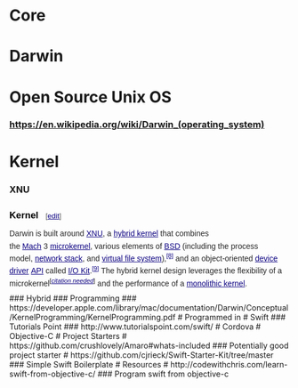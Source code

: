 # Core
# Darwin
# Open Source Unix OS
### https://en.wikipedia.org/wiki/Darwin_(operating_system)
# Kernel
### XNU
<h3 style="color: black; margin-top: 0.3em; margin-bottom: 0px; overflow: hidden; padding-top: 0.5em; padding-bottom: 0px; border-bottom-style: none; font-size: 1.2em; line-height: 1.6; font-family: sans-serif; background-image: none; background-attachment: initial; background-size: initial; background-origin: initial; background-clip: initial; background-position: initial; background-repeat: initial;"><span class="mw-headline" id="Kernel">Kernel</span><span class="mw-editsection" style="-webkit-user-select: none; font-size: small; font-weight: normal; margin-left: 1em; vertical-align: baseline; line-height: 1em; display: inline-block; white-space: nowrap; unicode-bidi: -webkit-isolate;"><span class="mw-editsection-bracket" style="margin-right: 0px; color: rgb(85, 85, 85); margin-left: 0px;">[</span><a href="https://en.wikipedia.org/w/index.php?title=Darwin_(operating_system)&amp;action=edit&amp;section=3" title="Edit section: Kernel" style="color: rgb(11, 0, 128); background: none;">edit</a><span class="mw-editsection-bracket" style="margin-left: 0px; color: rgb(85, 85, 85); margin-right: 0px;">]</span></span></h3><p style="margin-top: 0.5em; margin-bottom: 0.5em; line-height: 22.3999996185303px; color: rgb(37, 37, 37); font-family: sans-serif;">Darwin is built around&nbsp;<a href="https://en.wikipedia.org/wiki/XNU" title="XNU" style="color: rgb(11, 0, 128); background: none;">XNU</a>, a&nbsp;<a href="https://en.wikipedia.org/wiki/Hybrid_kernel" title="Hybrid kernel" style="color: rgb(11, 0, 128); background: none;">hybrid kernel</a>&nbsp;that combines the&nbsp;<a href="https://en.wikipedia.org/wiki/Mach_(kernel)" title="Mach (kernel)" style="color: rgb(11, 0, 128); background: none;">Mach</a>&nbsp;3&nbsp;<a href="https://en.wikipedia.org/wiki/Microkernel" title="Microkernel" style="color: rgb(11, 0, 128); background: none;">microkernel</a>, various elements of&nbsp;<a href="https://en.wikipedia.org/wiki/Berkeley_Software_Distribution" title="Berkeley Software Distribution" style="color: rgb(11, 0, 128); background: none;">BSD</a>&nbsp;(including the process model,&nbsp;<a href="https://en.wikipedia.org/wiki/Protocol_stack" title="Protocol stack" style="color: rgb(11, 0, 128); background: none;">network stack</a>, and&nbsp;<a href="https://en.wikipedia.org/wiki/Virtual_file_system" title="Virtual file system" style="color: rgb(11, 0, 128); background: none;">virtual file system</a>),<sup id="cite_ref-8" class="reference" style="line-height: 1; font-size: 11.1999998092651px; display: inline-block;"><a href="https://en.wikipedia.org/wiki/Darwin_(operating_system)#cite_note-8" style="color: rgb(11, 0, 128); white-space: nowrap; background: none;">[8]</a></sup>&nbsp;and an object-oriented&nbsp;<a href="https://en.wikipedia.org/wiki/Device_driver" title="Device driver" style="color: rgb(11, 0, 128); background: none;">device driver</a>&nbsp;<a href="https://en.wikipedia.org/wiki/Application_programming_interface" title="Application programming interface" style="color: rgb(11, 0, 128); background: none;">API</a>&nbsp;called&nbsp;<a href="https://en.wikipedia.org/wiki/I/O_Kit" title="I/O Kit" style="color: rgb(11, 0, 128); background: none;">I/O Kit</a>.<sup id="cite_ref-9" class="reference" style="line-height: 1; font-size: 11.1999998092651px; display: inline-block;"><a href="https://en.wikipedia.org/wiki/Darwin_(operating_system)#cite_note-9" style="color: rgb(11, 0, 128); white-space: nowrap; background: none;">[9]</a></sup>&nbsp;The hybrid kernel design leverages the flexibility of a microkernel<sup class="noprint Inline-Template Template-Fact" style="line-height: 1; font-size: 11.1999998092651px; white-space: nowrap;">[<i><a href="https://en.wikipedia.org/wiki/Wikipedia:Citation_needed" title="Wikipedia:Citation needed" style="color: rgb(11, 0, 128); background: none;"><span title="This claim needs references to reliable sources. (March 2015)">citation needed</span></a></i>]</sup>&nbsp;and the performance of a&nbsp;<a href="https://en.wikipedia.org/wiki/Monolithic_kernel" title="Monolithic kernel" style="color: rgb(11, 0, 128); background: none;">monolithic kernel</a>.</p>
### Hybrid
### Programming
### https://developer.apple.com/library/mac/documentation/Darwin/Conceptual/KernelProgramming/KernelProgramming.pdf
# Programmed in
# Swift
### Tutorials Point
### http://www.tutorialspoint.com/swift/
# Cordova
# Objective-C
# Project Starters
# https://github.com/crushlovely/Amaro#whats-included
### Potentially good project starter
# https://github.com/cjrieck/Swift-Starter-Kit/tree/master
### Simple Swift Boilerplate
# Resources
# http://codewithchris.com/learn-swift-from-objective-c/
### Program swift from objective-c
